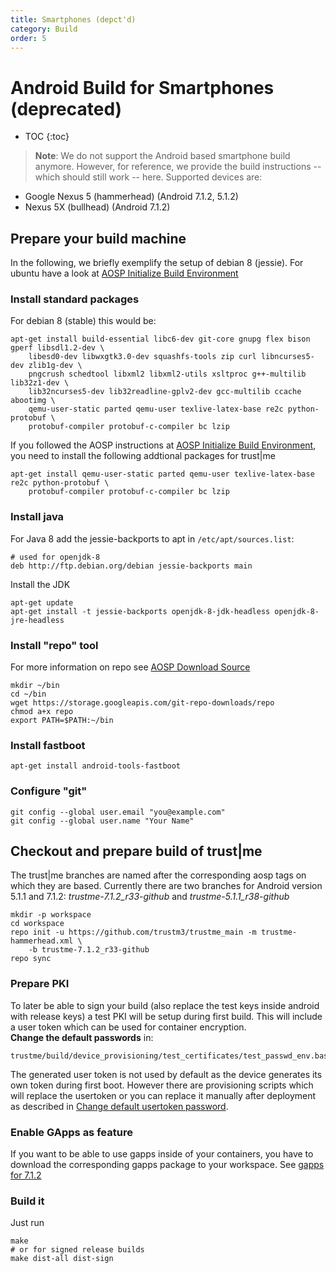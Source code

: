 ```yaml
---
title: Smartphones (depct'd)
category: Build
order: 5
---
```


# Android Build for Smartphones (deprecated)
- TOC
{:toc}

> **Note**: We do not support the Android based smartphone build anymore.
However, for reference, we provide the build instructions -- which should still work -- here.
Supported devices are:
* Google Nexus 5 (hammerhead) (Android 7.1.2, 5.1.2)
* Nexus 5X (bullhead) (Android 7.1.2)

## Prepare your build machine
In the following, we briefly exemplify the setup of debian 8 (jessie).
For ubuntu have a look at [AOSP Initialize Build Environment](https://source.android.com/source/initializing.html)

### Install standard packages
For debian 8 (stable) this would be:

    apt-get install build-essential libc6-dev git-core gnupg flex bison gperf libsdl1.2-dev \
        libesd0-dev libwxgtk3.0-dev squashfs-tools zip curl libncurses5-dev zlib1g-dev \
        pngcrush schedtool libxml2 libxml2-utils xsltproc g++-multilib lib32z1-dev \
        lib32ncurses5-dev lib32readline-gplv2-dev gcc-multilib ccache abootimg \
        qemu-user-static parted qemu-user texlive-latex-base re2c python-protobuf \
        protobuf-compiler protobuf-c-compiler bc lzip
        
If you followed the AOSP instructions at 
[AOSP Initialize Build Environment](https://source.android.com/source/initializing.html), you need to install the
following addtional packages for trust|me

    apt-get install qemu-user-static parted qemu-user texlive-latex-base re2c python-protobuf \
        protobuf-compiler protobuf-c-compiler bc lzip

### Install java
For Java 8 add the jessie-backports to apt in `/etc/apt/sources.list`:
    
    # used for openjdk-8  
    deb http://ftp.debian.org/debian jessie-backports main

Install the JDK

    apt-get update
    apt-get install -t jessie-backports openjdk-8-jdk-headless openjdk-8-jre-headless

### Install "repo" tool
For more information on repo see [AOSP Download Source](https://source.android.com/source/downloading.html)

    mkdir ~/bin
    cd ~/bin
    wget https://storage.googleapis.com/git-repo-downloads/repo
    chmod a+x repo
    export PATH=$PATH:~/bin
    
### Install fastboot
    apt-get install android-tools-fastboot

### Configure "git"
    git config --global user.email "you@example.com"
    git config --global user.name "Your Name"
    
    
## Checkout and prepare build of trust|me
The trust|me branches are named after the corresponding aosp tags on which they are based. Currently
there are two branches for Android version 5.1.1 and 7.1.2:
*trustme-7.1.2_r33-github* and *trustme-5.1.1_r38-github*

    mkdir -p workspace
    cd workspace
    repo init -u https://github.com/trustm3/trustme_main -m trustme-hammerhead.xml \
        -b trustme-7.1.2_r33-github
    repo sync
    
### Prepare PKI
To later be able to sign your build (also replace the test keys inside android with release keys)
a test PKI will be setup during first build. This will include a user token which can be used for
container encryption.  
**Change the default passwords** in:

    trustme/build/device_provisioning/test_certificates/test_passwd_env.bash
    
The generated user token is not used by default as the device generates its own token during first boot.
However there are provisioning scripts which will replace the usertoken or you can replace it manually
after deployment as described in [Change default usertoken password](/deploy/smartphone#change-default-usertoken-password).

### Enable GApps as feature
If you want to be able to use gapps inside of your containers,
you have to download the corresponding gapps package to your workspace.
See [gapps for 7.1.2](https://github.com/trustm3/trustme_build/tree/trustme-7.1.2_r38-github/gapps)

### Build it
Just run
    
    make
    # or for signed release builds
    make dist-all dist-sign
    

